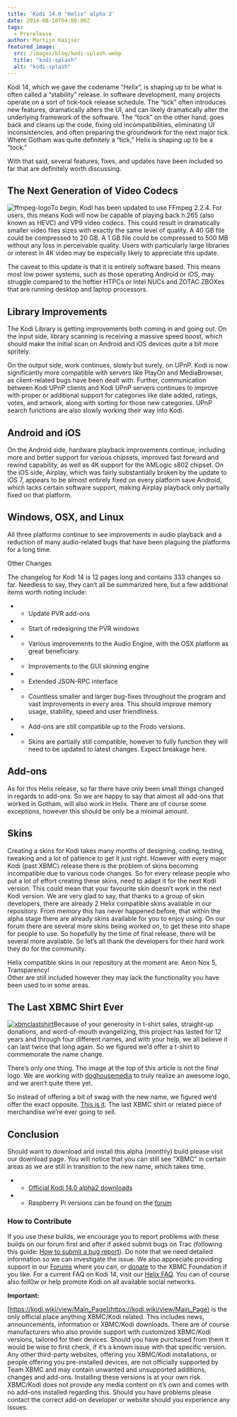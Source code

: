 ```yaml
---
title: 'Kodi 14.0 "Helix" alpha 2'
date: 2014-08-10T04:00:00Z
tags:
  - Prerelease
author: Martijn Kaijser
featured_image:
  src: /images/blog/kodi-splash.webp
  title: "kodi-splash"
  alt: "kodi-splash"
---
```


Kodi 14, which we gave the codename “_Helix_“, is shaping up to be what is often called a “stability” release. In software development, many projects operate on a sort of tick-tock release schedule. The “tick” often introduces new features, dramatically alters the UI, and can likely dramatically alter the underlying framework of the software. The “tock” on the other hand, goes back and cleans up the code, fixing old incompatibilities, eliminating UI inconsistencies, and often preparing the groundwork for the next major tick. Where Gotham was quite definitely a “tick,” Helix is shaping up to be a “tock.”

With that said, several features, fixes, and updates have been included so far that are definitely worth discussing.

## The Next Generation of Video Codecs

![ffmpeg-logo](/images/blog/ffmpeg-logo-300x75.webp)To begin, Kodi has been updated to use FFmpeg 2.2.4. For users, this means Kodi will now be capable of playing back h.265 (also known as HEVC) and VP9 video codecs. This could result in dramatically smaller video files sizes with exactly the same level of quality. A 40 GB file could be compressed to 20 GB. A 1 GB file could be compressed to 500 MB without any loss in perceivable quality. Users with particularly large libraries or interest in 4K video may be especially likely to appreciate this update.

The caveat to this update is that it is entirely software based. This means most low power systems, such as those operating Android or iOS, may struggle compared to the heftier HTPCs or Intel NUCs and ZOTAC ZBOXes that are running desktop and laptop processors.

## Library Improvements

The Kodi Library is getting improvements both coming in and going out. On the input side, library scanning is receiving a massive speed boost, which should make the initial scan on Android and iOS devices quite a bit more spritely.

On the output side, work continues, slowly but surely, on UPnP. Kodi is now significantly more compatible with servers like PlayOn and MediaBrowser, as client-related bugs have been dealt with. Further, communication between Kodi UPnP clients and Kodi UPnP servers continues to improve with proper or additional support for categories like date added, ratings, votes, and artwork, along with sorting for those new categories. UPnP search functions are also slowly working their way into Kodi.

## Android and iOS

On the Android side, hardware playback improvements continue, including more and better support for various chipsets, improved fast forward and rewind capability, as well as 4K support for the AMLogic s802 chipset. On the iOS side, Airplay, which was fairly substantially broken by the update to iOS 7, appears to be almost entirely fixed on every platform save Android, which lacks certain software support, making Airplay playback only partially fixed on that platform.

## Windows, OSX, and Linux

All three platforms continue to see improvements in audio playback and a reduction of many audio-related bugs that have been plaguing the platforms for a long time.

Other Changes

The changelog for Kodi 14 is 12 pages long and contains 333 changes so far. Needless to say, they can’t all be summarized here, but a few additional items worth noting include:

- - Update PVR add-ons
- - Start of redesigning the PVR windows
- - Various improvements to the Audio Engine, with the OSX platform as great beneficiary.
- - Improvements to the GUI skinning engine
- - Extended JSON-RPC interface
- - Countless smaller and larger bug-fixes throughout the program and vast improvements in every area. This should improve memory usage, stability, speed and user friendliness.
- - Add-ons are still compatible up to the Frodo versions.
- - Skins are partially still compatible, however to fully function they will need to be updated to latest changes. Expect breakage here.

## Add-ons

As for this Helix release, so far there have only been small things changed in regards to add-ons. So we are happy to say that almost all add-ons that worked in Gotham, will also work in Helix. There are of course some exceptions, however this should be only be a minimal amount.

## Skins

Creating a skins for Kodi takes many months of designing, coding, testing, tweaking and a lot of patience to get it just right. However with every major Kodi (past XBMC) release there is the problem of skins becoming incompatible due to various code changes. So for every release people who put a lot of effort creating these skins, need to adapt it for the next Kodi version. This could mean that your favourite skin doesn’t work in the next Kodi version. We are very glad to say, that thanks to a group of skin developers, there are already 2 Helix compatible skins available in our repository. From memory this has never happened before, that within the alpha stage there are already skins available for you to enjoy using. On our forum there are several more skins being worked on, to get these into shape for people to use. So hopefully by the time of final release, there will be several more available. So let’s all thank the developers for their hard work they do for the community.

Helix compatible skins in our repository at the moment are: Aeon Nox 5, Transparency!  
 Other are still included however they may lack the functionality you have been used to in some areas.

## The Last XBMC Shirt Ever

[![xbmclastshirt](/images/blog/xbmclastshirt.webp)](https://teespring.com/lastxbmcshirt1)Because of your generosity in t-shirt sales, straight-up donations, and word-of-mouth evangelizing, this project has lasted for 12 years and through four different names, and with your help, we all believe it can last twice that long again. So we figured we’d offer a t-shirt to commemorate the name change.

There’s only one thing. The image at the top of this article is not the final logo. We are working with [doghousemedia](https://doghouse.agency/ "doghousemedia") to truly realize an awesome logo, and we aren’t quite there yet.

So instead of offering a bit of swag with the new name, we figured we’d offer the exact opposite. [This is it](https://teespring.com/lastxbmcshirt1 "The Last XBMC Shirt"). The last XBMC shirt or related piece of merchandise we’re ever going to sell.

## Conclusion

Should want to download and install this alpha (monthly) build please visit our download page. You will notice that you can still see “XBMC” in certain areas as we are still in transition to the new name, which takes time.

- - [Official Kodi 14.0 alpha2 downloads](https://kodi.wiki/download/)
- - Raspberry Pi versions can be found on the [forum](https://forum.kodi.tv/forumdisplay.php?fid=166)

### How to Contribute

If you use these builds, we encourage you to report problems with these builds on our forum first and after if asked submit bugs on Trac (following this guide: [How to submit a bug report](https://kodi.wiki/view/HOW-TO:Submit_a_bug_report)). Do note that we need detailed information so we can investigate the issue. We also appreciate providing support in our [Forums](https://forum.kodi.tv/ "XBMC Forums") where you can, or [donate](https://kodi.wiki/contribute/donate/ "XBMC Foundation Donations") to the XBMC Foundation if you like. For a current FAQ on Kodi 14, visit our [Helix FAQ](<https://kodi.wiki/view/Kodi_v14_(Helix)_FAQ>). You can of course also foll0w or help promote Kodi on all available social networks.

**Important:**

[https://kodi.wiki/view/Main_Page](https://kodi.wiki/view/Main_Page) is the only official place anything XBMC/Kodi related. This includes news, announcements, information or XBMC/Kodi downloads. There are of course manufacturers who also provide support with customized XBMC/Kodi versions, tailored for their devices. Should you have purchased from them it would be wise to first check, if it’s a known issue with that specific version. Any other third-party websites, offering you XBMC/Kodi installations, or people offering you pre-installed devices, are not officially supported by Team XBMC and may contain unwanted and unsupported additions, changes and add-ons. Installing these versions is at your own risk. XBMC/Kodi does not provide any media content on it’s own and comes with no add-ons installed regarding this. Should you have problems please contact the correct add-on developer or website should you experience any issues.
